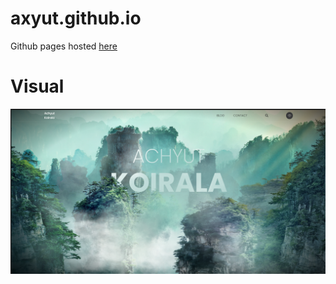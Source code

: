 # axyut.github.io

Github pages hosted [here](https://achyutkoirala.com.np/)

# Visual

![Visual](./assets/visual.png)
